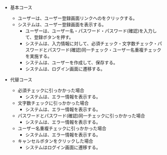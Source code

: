 - 基本コース
  - ユーザーは、ユーザー登録画面リンクへのをクリックする。
  - システムは、ユーザー登録画面を表示する。
	- ユーザーは、ユーザー名・パスワード・パスワード(確認)を入力して、登録ボタンを押す。
	- システムは、入力情報に対して、必須チェック・文字数チェック・パスワードとパスワード(確認)同一チェック・ユーザー名重複チェックを実施する。
	- システムは、ユーザーを作成して、保存する。
	- システムは、ログイン画面に遷移する。

- 代替コース
  - 必須チェックに引っかかった場合
    - システムは、エラー情報を表示する。
  - 文字数チェックに引っかかった場合
    - システムは、エラー情報を表示する。
  - パスワードとパスワード(確認)同一チェックに引っかかった場合
    - システムは、エラー情報を表示する。
  - ユーザー名重複チェックに引っかかった場合
    - システムは、エラー情報を表示する。
  - キャンセルボタンをクリックした場合
    - システムはログイン画面に遷移する。
